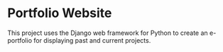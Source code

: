 # Portfolio Website
This project uses the Django web framework for Python to create an e-portfolio for displaying past and current projects. 
